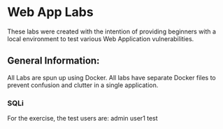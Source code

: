 # Web App Labs
These labs were created with the intention of providing beginners with a local environment to test various Web Application vulnerabilities.

## General Information:
All Labs are spun up using Docker. All labs have separate Docker files to prevent confusion and clutter in a single application. 
### SQLi
For the exercise, the test users are:
admin
user1
test

